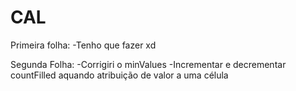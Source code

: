 # CAL

Primeira folha:
-Tenho que fazer xd

Segunda Folha:
-Corrigiri o minValues
-Incrementar e decrementar countFilled aquando atribuição de valor a uma célula
